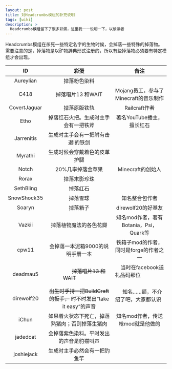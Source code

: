 ```yaml
---
layout: post
title: 对Headcrumbs模组的补充说明
tags: [wiki]
description: >
  Headcrumbs模组留下了很多彩蛋，这里我一一说明一下，以飨读者
---
```


Headcrumbs模组在杀死一些特定名字的生物时候，会掉落一些特殊的掉落物。
需要注意的是，掉落物是以矿物辞典形式注册的，所以有些掉落物必须要有特定模组才会出现。

|      ID      |                    彩蛋                    |              备注              |
| :----------: | :--------------------------------------: | :--------------------------: |
|  Aureylian   |                  掉落粉色染料                  |                              |
|     C418     |               掉落唱片13 和WAIT               |  Mojang员工，参与了Minecraft的音乐制作  |
| CovertJaguar |                  掉落原版铁轨                  |         Railcraft作者          |
|     Etho     |            掉落红石火把。生成时主手会有一把铁斧            |       著名YouTube播主，擅长红石       |
|  Jarrenitis  |            生成时主手会有一把附有击退Ⅰ的铁剑             |                              |
|   Myrathi    |              生成时候会穿戴着色的皮革护腿              |                              |
|    Notch     |                20%几率掉落金苹果                |        Minecraft的创始人         |
|    Rorax     |                  掉落末影珍珠                  |                              |
|  SethBling   |                   掉落红石                   |                              |
| SnowShock35  |                   掉落雪球                   |           知名整合包作者            |
|    Soaryn    |                   掉落箱子                   |            direwolf20的好基友                  |
|    Vazkii    |               掉落植物魔法的各色花瓣                | 知名mod作者，著有Botania，Psi，Quark等 |
|    cpw11     |            会掉落一本泥箱9000的说明手册一本            |   铁箱子mod的作者，同时是forge的作者之一    |
|   deadmau5   |               ~~掉落唱片13 和WAIT~~               |     当时在facebook送礼品码那位                         |
|  direwolf20  | ~~出生时手持一把BuildCraft的扳手，~~ 时不时发出“take it easy“的声音 |      知名……额，不介绍了吧，大家都认识       |
|    iChun     |         如果着火状态下死亡，掉落熟猪肉；否则掉落生猪肉          |     知名mod作者，传送枪mod就是他做的      |
|   jadedcat   |           会掉落紫色染料。平时发出的声音是豹猫叫声           |                              |
|  joshiejack  |              生成时主手必然会有一把钓鱼竿              |                              |
